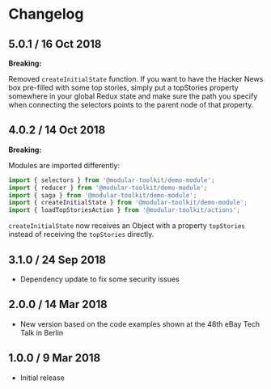 # Changelog

## 5.0.1 / 16 Oct 2018

**Breaking:**

Removed `createInitialState` function. If you want to have the Hacker News box pre-filled with some
top stories, simply put a topStories property somewhere in your global Redux state and make sure
the path you specify when connecting the selectors points to the parent node of that property.

## 4.0.2 / 14 Oct 2018

**Breaking:**

Modules are imported differently:

```javascript
import { selectors } from '@modular-toolkit/demo-module';
import { reducer } from '@modular-toolkit/demo-module';
import { saga } from '@modular-toolkit/demo-module';
import { createInitialState } from '@modular-toolkit/demo-module';
import { loadTopStoriesAction } from '@modular-toolkit/actions';
```

`createInitialState` now receives an Object with a property `topStories`
instead of receiving the `topStories` directly.


## 3.1.0 / 24 Sep 2018

* Dependency update to fix some security issues

## 2.0.0 / 14 Mar 2018

* New version based on the code examples shown at the 48th eBay Tech Talk in Berlin

## 1.0.0 / 9 Mar 2018

* Initial release


